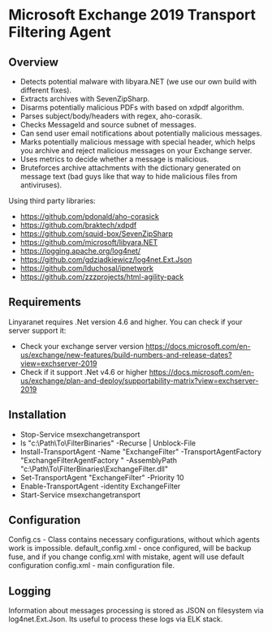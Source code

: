 Microsoft Exchange 2019 Transport Filtering Agent
==================

## Overview
* Detects potential malware with libyara.NET (we use our own build with different fixes).
* Extracts archives with SevenZipSharp.
* Disarms potentially malicious PDFs with based on xdpdf algorithm.
* Parses subject/body/headers with regex, aho-corasik.
* Checks MessageId and source subnet of messages.
* Can send user email notifications about potentially malicious messages.
* Marks potentially malicious message with special header, which helps you archive and reject malicious messages on your Exchange server.
* Uses metrics to decide whether a message is malicious.
* Bruteforces archive attachments with the dictionary generated on message text (bad guys like that way to hide malicious files from antiviruses).

Using third party libraries:
* https://github.com/pdonald/aho-corasick
* https://github.com/braktech/xdpdf
* https://github.com/squid-box/SevenZipSharp
* https://github.com/microsoft/libyara.NET
* https://logging.apache.org/log4net/
* https://github.com/gdziadkiewicz/log4net.Ext.Json
* https://github.com/lduchosal/ipnetwork
* https://github.com/zzzprojects/html-agility-pack

## Requirements
Linyaranet requires .Net version 4.6 and higher. You can check if your server support it:
* Check your exchange server version https://docs.microsoft.com/en-us/exchange/new-features/build-numbers-and-release-dates?view=exchserver-2019
* Check if it support .Net v4.6 or higher https://docs.microsoft.com/en-us/exchange/plan-and-deploy/supportability-matrix?view=exchserver-2019

## Installation
* Stop-Service msexchangetransport
* ls "c:\Path\To\FilterBinaries" -Recurse | Unblock-File
* Install-TransportAgent -Name "ExchangeFilter" -TransportAgentFactory  "ExchangeFilterAgentFactory " -AssemblyPath "c:\Path\To\FilterBinaries\ExchangeFilter.dll"
* Set-TransportAgent "ExchangeFilter" -Priority 10
* Enable-TransportAgent -identity ExchangeFilter
* Start-Service msexchangetransport

## Configuration
Config.cs - Class contains necessary configurations, without which agents work is impossible.
default_config.xml - once configured, will be backup fuse, and if you change config.xml with mistake, agent will use default configuration
config.xml - main configuration file.

## Logging
Information about messages processing is stored as JSON on filesystem via log4net.Ext.Json. Its useful to process these logs via ELK stack.
